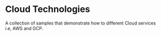 # Cloud Technologies

A collection of samples that demonstrate how to different Cloud services i.e, AWS and GCP.

